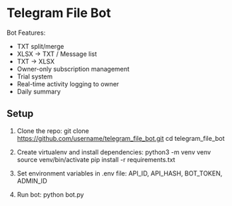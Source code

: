 # Telegram File Bot

Bot Features:
- TXT split/merge
- XLSX → TXT / Message list
- TXT → XLSX
- Owner-only subscription management
- Trial system
- Real-time activity logging to owner
- Daily summary

## Setup

1. Clone the repo:
   git clone https://github.com/username/telegram_file_bot.git
   cd telegram_file_bot

2. Create virtualenv and install dependencies:
   python3 -m venv venv
   source venv/bin/activate
   pip install -r requirements.txt

3. Set environment variables in .env file:
   API_ID, API_HASH, BOT_TOKEN, ADMIN_ID

4. Run bot:
   python bot.py
